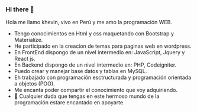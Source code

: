 ### Hi there 👋
Hola me llamo khevin, vivo en Perú y me amo la programación WEB.
- Tengo conocimientos en Html y css maquetando con Bootstrap y Materialize.
- He participado en la creacion de temas para paginas web en wordpress.
- En FrontEnd dispongo de un nivel intermedio en: JavaScript, Jquery y React js.
- En Backend dispongo de un nivel intermedio en: PHP, Codeigniter.
- Puedo crear y manejar base datos y tablas en MySQL.
- Eh trabajado con programación esctructurada y programación orientada a objetos (POO).
- Me encanta poder compartir el conocimiento que voy adquiriendo.
- 💬 Cualquier duda que tengas en este hermoso mundo de la programación estare encantado en apoyarte.


<!--
**khevinGM/khevinGM** is a ✨ _special_ ✨ repository because its `README.md` (this file) appears on your GitHub profile.

Here are some ideas to get you started:

- 🔭 I’m currently working on ...
- 🌱 I’m currently learning ...
- 👯 I’m looking to collaborate on ...
- 🤔 I’m looking for help with ...
- 💬 Ask me about ...
- 📫 How to reach me: ...
- 😄 Pronouns: ...
- ⚡ Fun fact: ...
-->
